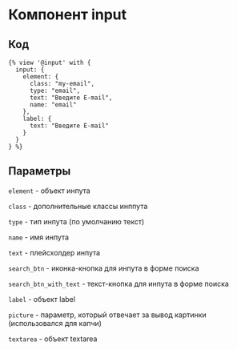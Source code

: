 # Компонент input

## Код

```twig
{% view '@input' with {
  input: {
    element: {
      class: "my-email",
      type: "email",
      text: "Введите E-mail",
      name: "email"
    },
    label: {
      text: "Введите E-mail"
    }
  }
} %}
```

## Параметры

`element` - объект инпута

`class` - дополнительные классы инппута

`type` - тип инпута (по умолчанию текст)

`name` - имя инпута

`text` - плейсхолдер инпута

`search_btn` - иконка-кнопка для инпута в форме поиска

`search_btn_with_text` - текст-кнопка для инпута в форме поиска

`label` - объект label

`picture` - параметр, который отвечает за вывод картинки (использовался для капчи)

`textarea` - объект textarea